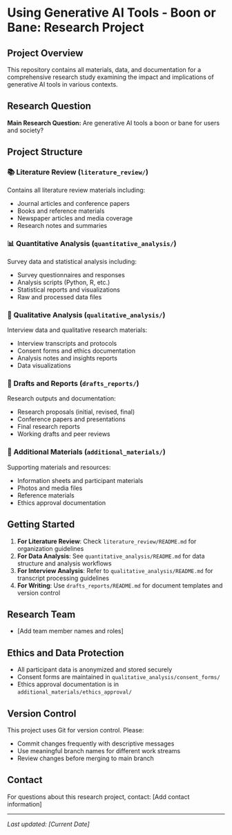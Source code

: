 # Using Generative AI Tools - Boon or Bane: Research Project

## Project Overview
This repository contains all materials, data, and documentation for a comprehensive research study examining the impact and implications of generative AI tools in various contexts.

## Research Question
**Main Research Question:** Are generative AI tools a boon or bane for users and society?

## Project Structure

### 📚 Literature Review (`literature_review/`)
Contains all literature review materials including:
- Journal articles and conference papers
- Books and reference materials
- Newspaper articles and media coverage
- Research notes and summaries

### 📊 Quantitative Analysis (`quantitative_analysis/`)
Survey data and statistical analysis including:
- Survey questionnaires and responses
- Analysis scripts (Python, R, etc.)
- Statistical reports and visualizations
- Raw and processed data files

### 🎤 Qualitative Analysis (`qualitative_analysis/`)
Interview data and qualitative research materials:
- Interview transcripts and protocols
- Consent forms and ethics documentation
- Analysis notes and insights reports
- Data visualizations

### 📝 Drafts and Reports (`drafts_reports/`)
Research outputs and documentation:
- Research proposals (initial, revised, final)
- Conference papers and presentations
- Final research reports
- Working drafts and peer reviews

### 📎 Additional Materials (`additional_materials/`)
Supporting materials and resources:
- Information sheets and participant materials
- Photos and media files
- Reference materials
- Ethics approval documentation

## Getting Started

1. **For Literature Review**: Check `literature_review/README.md` for organization guidelines
2. **For Data Analysis**: See `quantitative_analysis/README.md` for data structure and analysis workflows
3. **For Interview Analysis**: Refer to `qualitative_analysis/README.md` for transcript processing guidelines
4. **For Writing**: Use `drafts_reports/README.md` for document templates and version control

## Research Team
- [Add team member names and roles]

## Ethics and Data Protection
- All participant data is anonymized and stored securely
- Consent forms are maintained in `qualitative_analysis/consent_forms/`
- Ethics approval documentation is in `additional_materials/ethics_approval/`

## Version Control
This project uses Git for version control. Please:
- Commit changes frequently with descriptive messages
- Use meaningful branch names for different work streams
- Review changes before merging to main branch

## Contact
For questions about this research project, contact: [Add contact information]

---
*Last updated: [Current Date]*